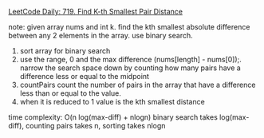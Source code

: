 [LeetCode Daily: 719. Find K-th Smallest Pair Distance](https://leetcode.com/problems/find-k-th-smallest-pair-distance/description/)

note: given array nums and int k. find the kth smallest absolute difference between any 2 elements in the array.
use binary search.

1. sort array for binary search
2. use the range, 0 and the max difference (nums[length] - nums[0]);. narrow the search space down by counting how many pairs have a difference less or equal to the midpoint
3. countPairs count the number of pairs in the array that have a difference less than or equal to the value.
4. when it is reduced to 1 value is the kth smallest distance

time complexity: O(n log(max-diff) + nlogn)
binary search takes log(max-diff), counting pairs takes n, sorting takes nlogn
